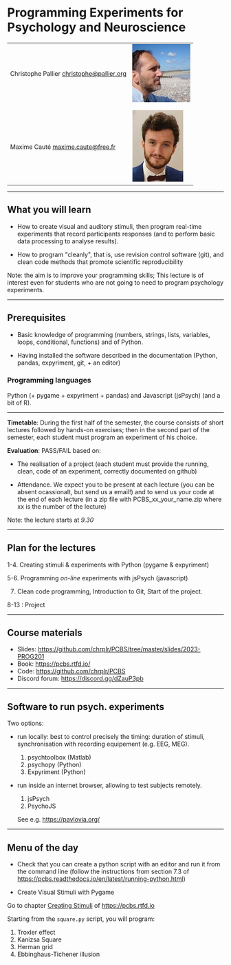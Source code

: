 # Programming Experiments for Psychology and Neuroscience





|                                              |                              |
|----------------------------------------------|------------------------------|
| Christophe Pallier  <christophe@pallier.org> | ![](images/chris.jpg)        |
|                                             |                              |
|                                              |                              |
| Maxime Cauté <maxime.caute@free.fr>          | ![](images/maxime_small.jpg) |



---

## What you will learn

-  How to create visual and auditory stimuli, then program real-time experiments that record participants responses (and to perform basic data processing to analyse results).

- How to program "cleanly", that is, use revision control software (git), and clean code methods that promote scientific reproducibility

Note: the aim is to improve your programming skills; This lecture is of interest even for students who are not going to need to program psychology experiments.

---

## Prerequisites

- Basic knowledge of programming (numbers, strings, lists, variables, loops, conditional, functions) and of Python.

- Having installed the software described in the documentation (Python, pandas, expyriment, git, + an editor)

### Programming languages 

Python (+ pygame + expyriment + pandas) and Javascript (jsPsych) (and a bit of R).

---

**Timetable**: During the first half of the semester, the course consists of short lectures followed by hands-on exercises; then in the second part of the semester, each student must program an experiment of his choice.

**Evaluation**: PASS/FAIL based on:

   * The realisation of a project (each student must provide the running, clean, code of an experiment, correctly documented on github)

   * Attendance. We expect you to be present at each lecture (you can be absent ocassionalt, but send us a email!) and to send us your code at the end of each lecture  (in a zip file with PCBS_xx_your_name.zip where xx is the number of the lecture)

Note: the lecture starts at *9.30*

---


## Plan for the lectures

1-4. Creating stimuli & experiments with Python (pygame & expyriment)

5-6. Programming *on-line* experiments with jsPsych (javascript)

7. Clean code programming, Introduction to Git, Start of the project.

8-13 : Project

---

## Course materials 

- Slides: <https://github.com/chrplr/PCBS/tree/master/slides/2023-PROG201>
- Book:  <https://pcbs.rtfd.io/>
- Code: <https://github.com/chrplr/PCBS>
- Discord forum: <https://discord.gg/dZauP3pb>

---

## Software to run psych. experiments

Two options:

* run locally: best to control precisely the timing: duration of stimuli, synchronisation with recording equipement (e.g. EEG, MEG).

    1. psychtoolbox (Matlab) 
    2. psychopy (Python)
    3. Expyriment (Python)


* run inside an internet browser, allowing to test subjects remotely. 

    1. jsPsych
    2. PsychoJS

    See e.g. https://pavlovia.org/

---

## Menu of the day

* Check that you can create a python script with an editor and run it from the command line (follow the instructions from section 7.3 of 
<https://pcbs.readthedocs.io/en/latest/running-python.html>)


* Create Visual Stimuli with Pygame

Go to chapter [Creating Stimuli](https://pcbs.readthedocs.io/en/latest/stimulus-creation.html#creating-stimuli) of  <https://pcbs.rtfd.io>

Starting from the `square.py` script, you will program:

1. Troxler effect 
2. Kanizsa Square
3. Herman grid
4. Ebbinghaus-Tichener illusion




